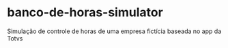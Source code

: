 # banco-de-horas-simulator
Simulação de controle de horas de uma empresa fictícia baseada no app da Totvs
